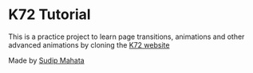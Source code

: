 # K72 Tutorial

This is a practice project to learn page transitions, animations and other advanced animations by cloning the [K72 website](https://k72.ca/)

Made by [Sudip Mahata](https://github.com/imsudipcreator)
